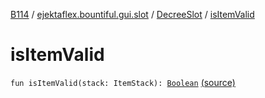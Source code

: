 [B114](../../index.md) / [ejektaflex.bountiful.gui.slot](../index.md) / [DecreeSlot](index.md) / [isItemValid](./is-item-valid.md)

# isItemValid

`fun isItemValid(stack: ItemStack): `[`Boolean`](https://kotlinlang.org/api/latest/jvm/stdlib/kotlin/-boolean/index.html) [(source)](https://github.com/ejektaflex/Bountiful/tree/develop/src/main/kotlin/ejektaflex/bountiful/gui/slot/DecreeSlot.kt#L23)